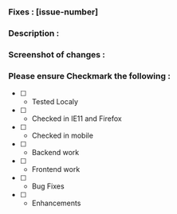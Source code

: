 ### Fixes : [issue-number]

### Description :

<!--Describe changes made in code.-->

### Screenshot of changes :

<!--Where-ever possible attach a screenshot of the issue.-->

### Please ensure Checkmark the following :

* [ ] - Tested Localy
* [ ] - Checked in IE11 and Firefox
* [ ] - Checked in mobile
* [ ] - Backend work
* [ ] - Frontend work
* [ ] - Bug Fixes
* [ ] - Enhancements
